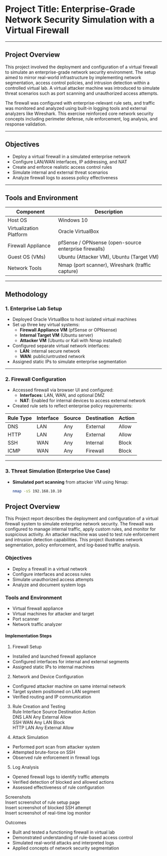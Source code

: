# Project Title: Enterprise-Grade Network Security Simulation with a Virtual Firewall

---

## Project Overview

This project involved the deployment and configuration of a virtual firewall to simulate an enterprise-grade network security environment. The setup aimed to mirror real-world infrastructure by implementing network segmentation, access control policies, and intrusion detection within a controlled virtual lab. A virtual attacker machine was introduced to simulate threat scenarios such as port scanning and unauthorized access attempts.

The firewall was configured with enterprise-relevant rule sets, and traffic was monitored and analyzed using built-in logging tools and external analyzers like Wireshark. This exercise reinforced core network security concepts including perimeter defense, rule enforcement, log analysis, and response validation.

---

## Objectives

- Deploy a virtual firewall in a simulated enterprise network  
- Configure LAN/WAN interfaces, IP addressing, and NAT  
- Create and enforce realistic access control rules  
- Simulate internal and external threat scenarios  
- Analyze firewall logs to assess policy effectiveness  

---

## Tools and Environment

| Component               | Description                                      |
|-------------------------|--------------------------------------------------|
| Host OS                 | Windows 10                                       |
| Virtualization Platform | Oracle VirtualBox                                |
| Firewall Appliance      | pfSense / OPNsense (open-source enterprise firewalls) |
| Guest OS (VMs)          | Ubuntu (Attacker VM), Ubuntu (Target VM)         |
| Network Tools           | Nmap (port scanner), Wireshark (traffic capture) |

---

## Methodology

### 1. Enterprise Lab Setup

- Deployed Oracle VirtualBox to host isolated virtual machines
- Set up three key virtual systems:
  - **Firewall Appliance VM** (pfSense or OPNsense)
  - **Internal Target VM** (Ubuntu server)
  - **Attacker VM** (Ubuntu or Kali with Nmap installed)
- Configured separate virtual network interfaces:
  - **LAN**: internal secure network  
  - **WAN**: public/untrusted network  
- Assigned static IPs to simulate enterprise segmentation

---

### 2. Firewall Configuration

- Accessed firewall via browser UI and configured:
  - **Interfaces**: LAN, WAN, and optional DMZ  
  - **NAT**: Enabled for internal devices to access external network  
- Created rule sets to reflect enterprise policy requirements:

| Rule Type | Interface | Source       | Destination  | Action |
|-----------|-----------|--------------|--------------|--------|
| DNS       | LAN       | Any          | External     | Allow  |
| HTTP      | LAN       | Any          | External     | Allow  |
| SSH       | WAN       | Any          | Internal     | Block  |
| ICMP      | WAN       | Any          | Firewall     | Block  |

---

### 3. Threat Simulation (Enterprise Use Case)

- **Simulated port scanning** from attacker VM using Nmap:
  ```bash
  nmap -sS 192.168.10.10


## Project Overview 
This Project report describes the deployment and configuration of a virtual firewall system to simulate enterprise network security. The firewall was configured to manage internal traffic, apply custom rules, and monitor for suspicious activity. An attacker machine was used to test rule enforcement and intrusion detection capabilities. This project illustrates network segmentation, policy enforcement, and log-based traffic analysis.



### Objectives  
- Deploy a firewall in a virtual network  
- Configure interfaces and access rules  
- Simulate unauthorized access attempts  
- Analyze and document system logs

### Tools and Environment  
- Virtual firewall appliance  
- Virtual machines for attacker and target  
- Port scanner  
- Network traffic analyzer

#### Implementation Steps  

1. Firewall Setup  
- Installed and launched firewall appliance  
- Configured interfaces for internal and external segments  
- Assigned static IPs to internal machines

2. Network and Device Configuration  
- Configured attacker machine on same internal network  
- Target system positioned on LAN segment  
- Verified routing and IP communication

3. Rule Creation and Testing  
Rule         Interface    Source    Destination    Action  
DNS          LAN          Any       External       Allow  
SSH          WAN          Any       LAN            Block  
HTTP         LAN          Any       External       Allow

4. Attack Simulation  
- Performed port scan from attacker system  
- Attempted brute-force on SSH  
- Observed rule enforcement in firewall logs

5. Log Analysis  
- Opened firewall logs to identify traffic attempts  
- Verified detection of blocked and allowed actions  
- Assessed effectiveness of rule configuration



Screenshots  
Insert screenshot of rule setup page  
Insert screenshot of blocked SSH attempt  
Insert screenshot of real-time log monitor


Outcomes  
- Built and tested a functioning firewall in virtual lab  
- Demonstrated understanding of rule-based access control  
- Simulated real-world attacks and interpreted logs  
- Applied concepts of network security segmentation


